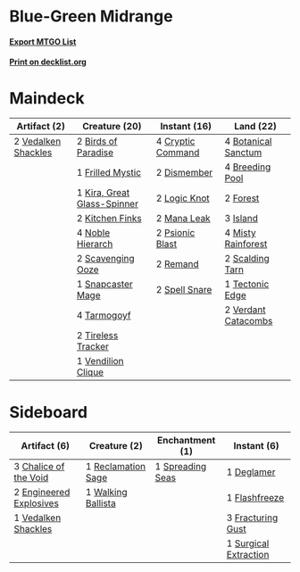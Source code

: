 # Blue-Green Midrange

#### [Export MTGO List](../collection/Blue-Green%20Midrange/Blue-Green%20Midrange.txt)
#### [Print on decklist.org](http://decklist.org/?deckmain=2%09Birds%20of%20Paradise%0A4%09Botanical%20Sanctum%0A4%09Breeding%20Pool%0A4%09Cryptic%20Command%0A2%09Dismember%0A2%09Forest%0A1%09Frilled%20Mystic%0A3%09Island%0A1%09Kira,%20Great%20Glass-Spinner%0A2%09Kitchen%20Finks%0A2%09Logic%20Knot%0A2%09Mana%20Leak%0A4%09Misty%20Rainforest%0A4%09Noble%20Hierarch%0A2%09Psionic%20Blast%0A2%09Remand%0A2%09Scalding%20Tarn%0A2%09Scavenging%20Ooze%0A1%09Snapcaster%20Mage%0A2%09Spell%20Snare%0A4%09Tarmogoyf%0A1%09Tectonic%20Edge%0A2%09Tireless%20Tracker%0A2%09Vedalken%20Shackles%0A1%09Vendilion%20Clique%0A2%09Verdant%20Catacombs&deckside=3%09Chalice%20of%20the%20Void%0A1%09Deglamer%0A2%09Engineered%20Explosives%0A1%09Flashfreeze%0A3%09Fracturing%20Gust%0A1%09Reclamation%20Sage%0A1%09Spreading%20Seas%0A1%09Surgical%20Extraction%0A1%09Vedalken%20Shackles%0A1%09Walking%20Ballista)
# Maindeck

|                                        Artifact (2)                                         |                                            Creature (20)                                            |                                        Instant (16)                                        |                                          Land (22)                                           |
|---------------------------------------------------------------------------------------------|-----------------------------------------------------------------------------------------------------|--------------------------------------------------------------------------------------------|----------------------------------------------------------------------------------------------|
|2 [Vedalken Shackles](http://gatherer.wizards.com/Pages/Card/Details.aspx?multiverseid=50120)|2 [Birds of Paradise](http://gatherer.wizards.com/Pages/Card/Details.aspx?multiverseid=129906)       |4 [Cryptic Command](http://gatherer.wizards.com/Pages/Card/Details.aspx?multiverseid=438614)|4 [Botanical Sanctum](http://gatherer.wizards.com/Pages/Card/Details.aspx?multiverseid=417817)|
|                                                                                             |1 [Frilled Mystic](http://gatherer.wizards.com/Pages/Card/Details.aspx?multiverseid=457318)          |2 [Dismember](http://gatherer.wizards.com/Pages/Card/Details.aspx?multiverseid=382182)      |4 [Breeding Pool](http://gatherer.wizards.com/Pages/Card/Details.aspx?multiverseid=97088)     |
|                                                                                             |1 [Kira, Great Glass-Spinner](http://gatherer.wizards.com/Pages/Card/Details.aspx?multiverseid=74445)|2 [Logic Knot](http://gatherer.wizards.com/Pages/Card/Details.aspx?multiverseid=126151)     |2 [Forest](http://gatherer.wizards.com/Pages/Card/Details.aspx?multiverseid=439860)           |
|                                                                                             |2 [Kitchen Finks](http://gatherer.wizards.com/Pages/Card/Details.aspx?multiverseid=370458)           |2 [Mana Leak](http://gatherer.wizards.com/Pages/Card/Details.aspx?multiverseid=45242)       |3 [Island](http://gatherer.wizards.com/Pages/Card/Details.aspx?multiverseid=439857)           |
|                                                                                             |4 [Noble Hierarch](http://gatherer.wizards.com/Pages/Card/Details.aspx?multiverseid=179434)          |2 [Psionic Blast](http://gatherer.wizards.com/Pages/Card/Details.aspx?multiverseid=719)     |4 [Misty Rainforest](http://gatherer.wizards.com/Pages/Card/Details.aspx?multiverseid=405102) |
|                                                                                             |2 [Scavenging Ooze](http://gatherer.wizards.com/Pages/Card/Details.aspx?multiverseid=420783)         |2 [Remand](http://gatherer.wizards.com/Pages/Card/Details.aspx?multiverseid=380255)         |2 [Scalding Tarn](http://gatherer.wizards.com/Pages/Card/Details.aspx?multiverseid=405107)    |
|                                                                                             |1 [Snapcaster Mage](http://gatherer.wizards.com/Pages/Card/Details.aspx?multiverseid=227676)         |2 [Spell Snare](http://gatherer.wizards.com/Pages/Card/Details.aspx?multiverseid=446100)    |1 [Tectonic Edge](http://gatherer.wizards.com/Pages/Card/Details.aspx?multiverseid=389711)    |
|                                                                                             |4 [Tarmogoyf](http://gatherer.wizards.com/Pages/Card/Details.aspx?multiverseid=136142)               |                                                                                            |2 [Verdant Catacombs](http://gatherer.wizards.com/Pages/Card/Details.aspx?multiverseid=405113)|
|                                                                                             |2 [Tireless Tracker](http://gatherer.wizards.com/Pages/Card/Details.aspx?multiverseid=409997)        |                                                                                            |                                                                                              |
|                                                                                             |1 [Vendilion Clique](http://gatherer.wizards.com/Pages/Card/Details.aspx?multiverseid=442065)        |                                                                                            |                                                                                              |


# Sideboard

|                                          Artifact (6)                                           |                                        Creature (2)                                         |                                      Enchantment (1)                                      |                                          Instant (6)                                           |
|-------------------------------------------------------------------------------------------------|---------------------------------------------------------------------------------------------|-------------------------------------------------------------------------------------------|------------------------------------------------------------------------------------------------|
|3 [Chalice of the Void](http://gatherer.wizards.com/Pages/Card/Details.aspx?multiverseid=442211) |1 [Reclamation Sage](http://gatherer.wizards.com/Pages/Card/Details.aspx?multiverseid=389651)|1 [Spreading Seas](http://gatherer.wizards.com/Pages/Card/Details.aspx?multiverseid=190405)|1 [Deglamer](http://gatherer.wizards.com/Pages/Card/Details.aspx?multiverseid=154160)           |
|2 [Engineered Explosives](http://gatherer.wizards.com/Pages/Card/Details.aspx?multiverseid=50139)|1 [Walking Ballista](http://gatherer.wizards.com/Pages/Card/Details.aspx?multiverseid=423848)|                                                                                           |1 [Flashfreeze](http://gatherer.wizards.com/Pages/Card/Details.aspx?multiverseid=129908)        |
|1 [Vedalken Shackles](http://gatherer.wizards.com/Pages/Card/Details.aspx?multiverseid=50120)    |                                                                                             |                                                                                           |3 [Fracturing Gust](http://gatherer.wizards.com/Pages/Card/Details.aspx?multiverseid=146759)    |
|                                                                                                 |                                                                                             |                                                                                           |1 [Surgical Extraction](http://gatherer.wizards.com/Pages/Card/Details.aspx?multiverseid=397706)|

